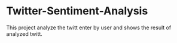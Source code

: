 # Twitter-Sentiment-Analysis
This project analyze the twitt enter by user and shows the result of analyzed twitt.
